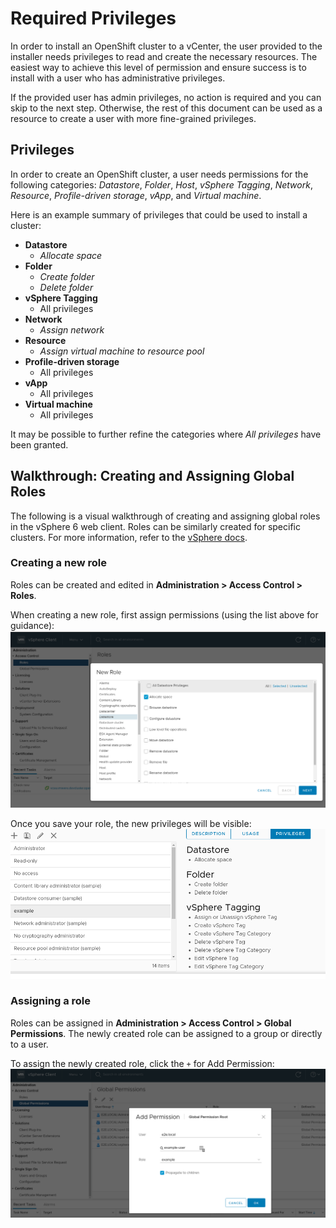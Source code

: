 # Required Privileges
In order to install an OpenShift cluster to a vCenter, the user provided to the installer needs privileges to read and create the necessary resources. The easiest way to achieve this level of permission and ensure success is to install with a user who has administrative privileges.

If the provided user has admin privileges, no action is required and you can skip to the next step. Otherwise, the rest of this document can be used as a resource to create a user with more fine-grained privileges.

## Privileges
In order to create an OpenShift cluster, a user needs permissions for the following categories: _Datastore_, _Folder_, _Host_, _vSphere Tagging_, _Network_, _Resource_, _Profile-driven storage_, _vApp_, and _Virtual machine_.

Here is an example summary of privileges that could be used to install a cluster:

- __Datastore__
  - _Allocate space_
- __Folder__
  - _Create folder_
  - _Delete folder_
- __vSphere Tagging__
  - All privileges
- __Network__
  - _Assign network_
- __Resource__
  - _Assign virtual machine to resource pool_
- __Profile-driven storage__
  - All privileges
- __vApp__
  - All privileges
- __Virtual machine__
  - All privileges

It may be possible to further refine the categories where _All privileges_ have been granted.

## Walkthrough: Creating and Assigning Global Roles
The following is a visual walkthrough of creating and assigning global roles in the vSphere 6 web client. Roles can be similarly created for specific clusters. For more information, refer to the [vSphere docs][vsphere-docs].

### Creating a new role
Roles can be created and edited in __Administration > Access Control > Roles__.

When creating a new role, first assign permissions (using the list above for guidance):
![Select privileges](images/select-privileges.png)

Once you save your role, the new privileges will be visible:
![View privileges](images/view-privileges.png)

### Assigning a role
Roles can be assigned in __Administration > Access Control > Global Permissions__.
The newly created role can be assigned to a group or directly to a user.

To assign the newly created role, click the `+` for Add Permission:
![Assign role](images/assign-role.png)

[vsphere-docs]: https://docs.vmware.com/en/VMware-vSphere/7.0/com.vmware.vsphere.security.doc/GUID-5372F580-5C23-4E9C-8A4E-EF1B4DD9033E.html